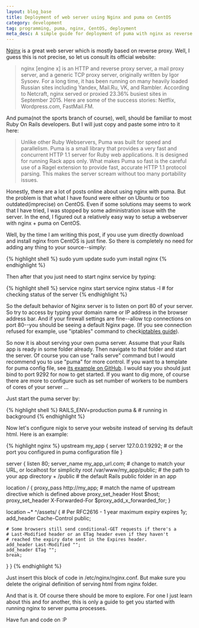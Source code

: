 ```yaml
---
layout: blog_base
title: Deployment of web server using Nginx and puma on CentOS
category: development
tag: programming, puma, nginx, CentOS, deployment
meta_desc: A simple guide for deployment of puma with nginx as reverse proxy server on CentOS 7. Forward requests to internal running puma processes using nginx
---
```


[Nginx](http://nginx.org/en/) is a great web server which is mostly based on reverse proxy. Well, I guess this is not precise, so let us consult its official website:
> nginx [engine x] is an HTTP and reverse proxy server, a mail proxy server, and a generic TCP proxy server, originally written by Igor Sysoev. For a long time, it has been running on many heavily loaded Russian sites including Yandex, Mail.Ru, VK, and Rambler. According to Netcraft, nginx served or proxied 23.36% busiest sites in September 2015. Here are some of the success stories: Netflix, Wordpress.com, FastMail.FM.

And puma(not the sports branch of course), well, should be familiar to most Ruby On Rails developers. But I will just copy and paste some intro to it here:
> Unlike other Ruby Webservers, Puma was built for speed and parallelism. Puma is a small library that provides a very fast and concurrent HTTP 1.1 server for Ruby web applications. It is designed for running Rack apps only.
What makes Puma so fast is the careful use of a Ragel extension to provide fast, accurate HTTP 1.1 protocol parsing. This makes the server scream without too many portability issues.

Honestly, there are a lot of posts online about using nginx with puma. But the problem is that what I have found were either on Ubuntu or too outdated(imprecise) on CentOS. Even if some solutions may seems to work that I have tried, I was stopped by some administration issue with the server. In the end, I figured out a relatively easy way to setup a webserver with nginx + puma on CentOS.

Well, by the time I am writing this post, if you use yum directly download and install nginx from CentOS is just fine. So there is completely no need for adding any thing to your source--simply:

{% highlight shell %}
sudo yum update
sudo yum install nginx
{% endhighlight %}

Then after that you just need to start nginx service by typing:

{% highlight shell %}
service nginx start
service nginx status -l  # for checking status of the server
{% endhighlight %}

So the default behavior of Nginx server is to listen on port 80 of your server. So try to access by typing your domain name or IP address in the browser address bar. And if your firewall settings are fine--allow tcp connections on port 80--you should be seeing a default Nginx page. (If you see connection refused for example, use "iptables" command to check[iptables guide](http://www.thegeekstuff.com/2010/07/list-and-flush-iptables-rules/)).

So now it is about serving your own puma server. Assume that your Rails app is ready in some folder already. Then navigate to that folder and start the server. Of course you can use "rails serve" command but I would recommend you to use "puma" for more control. If you want to a template for puma config file, see [its example on GitHub](https://github.com/puma/puma/blob/master/examples/config.rb). I would say you should just bind to port 9292 for now to get started. If you want to dig more, of course there are more to configure such as set number of workers to be numbers of cores of your server ...

Just start the puma server by:

{% highlight shell %}
RAILS_ENV=production puma &  # running in background
{% endhighlight %}

Now let's configure nigix to serve your website instead of serving its default html. Here is an example:

{% highlight nginx %}
upstream my_app {
  server 127.0.0.1:9292;  # or the port you configured in puma configuration file
}

server {
  listen 80;
  server_name my_app_url.com; # change to match your URL, or localhost for simplicity
  root /var/www/my_app/public; # the path to your app directory + /public
                               # the default Rails public folder in an app

  location / {
    proxy_pass http://my_app; # match the name of upstream directive which is defined above
    proxy_set_header Host $host;
    proxy_set_header X-Forwarded-For $proxy_add_x_forwarded_for;
  }

  location ~* ^/assets/ {
    # Per RFC2616 - 1 year maximum expiry
    expires 1y;
    add_header Cache-Control public;

    # Some browsers still send conditional-GET requests if there's a
    # Last-Modified header or an ETag header even if they haven't
    # reached the expiry date sent in the Expires header.
    add_header Last-Modified "";
    add_header ETag "";
    break;
  }
}
{% endhighlight %}

Just insert this block of code in /etc/nginx/nginx.conf. But make sure you delete the original definition of serving html from nginx folder.

And that is it. Of course there should be more to explore. For one I just learn about this and for another, this is only a guide to get you started with running nginx to server puma processes.

Have fun and code on :P
